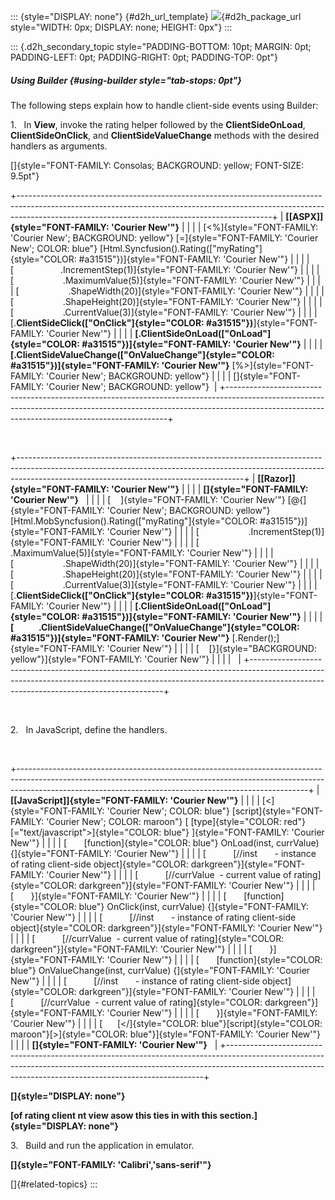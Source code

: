 ::: {style="DISPLAY: none"}
[](ms-xhelp:///?Id=d2h_url_template){#d2h_url_template} ![](!package_url!){#d2h_package_url style="WIDTH: 0px; DISPLAY: none; HEIGHT: 0px"}
:::

::: {.d2h_secondary_topic style="PADDING-BOTTOM: 10pt; MARGIN: 0pt; PADDING-LEFT: 0pt; PADDING-RIGHT: 0pt; PADDING-TOP: 0pt"}
##### Using Builder {#using-builder style="tab-stops: 0pt"}

The following steps explain how to handle client-side events using Builder:

1.   In **View**, invoke the rating helper followed by the **ClientSideOnLoad**, **ClientSideOnClick**, and **ClientSideValueChange** methods with the desired handlers as arguments.

[]{style="FONT-FAMILY: Consolas; BACKGROUND: yellow; FONT-SIZE: 9.5pt"} 

+---------------------------------------------------------------------------------------------------------------------------------------------------------------------------------------------------------------------------+
| **[\[ASPX\]]{style="FONT-FAMILY: 'Courier New'"}**                                                                                                                                                                        |
|                                                                                                                                                                                                                           |
| [\<%]{style="FONT-FAMILY: 'Courier New'; BACKGROUND: yellow"} [=]{style="FONT-FAMILY: 'Courier New'; COLOR: blue"} [Html.Syncfusion().Rating([\"myRating\"]{style="COLOR: #a31515"})]{style="FONT-FAMILY: 'Courier New'"} |
|                                                                                                                                                                                                                           |
| [                   .IncrementStep(1)]{style="FONT-FAMILY: 'Courier New'"}                                                                                                                                                |
|                                                                                                                                                                                                                           |
| [                    .MaximumValue(5)]{style="FONT-FAMILY: 'Courier New'"}                                                                                                                                                |
|                                                                                                                                                                                                                           |
| [                    .ShapeWidth(20)]{style="FONT-FAMILY: 'Courier New'"}                                                                                                                                                 |
|                                                                                                                                                                                                                           |
| [                    .ShapeHeight(20)]{style="FONT-FAMILY: 'Courier New'"}                                                                                                                                                |
|                                                                                                                                                                                                                           |
| [                    .CurrentValue(3)]{style="FONT-FAMILY: 'Courier New'"}                                                                                                                                                |
|                                                                                                                                                                                                                           |
| [.**ClientSideClick([\"OnClick\"]{style="COLOR: #a31515"})**]{style="FONT-FAMILY: 'Courier New'"}                                                                                                                         |
|                                                                                                                                                                                                                           |
| **[.ClientSideOnLoad([\"OnLoad\"]{style="COLOR: #a31515"})]{style="FONT-FAMILY: 'Courier New'"}**                                                                                                                         |
|                                                                                                                                                                                                                           |
| **[.ClientSideValueChange([\"OnValueChange\"]{style="COLOR: #a31515"})]{style="FONT-FAMILY: 'Courier New'"}** [%\>]{style="FONT-FAMILY: 'Courier New'; BACKGROUND: yellow"}                                               |
|                                                                                                                                                                                                                           |
| []{style="FONT-FAMILY: 'Courier New'; BACKGROUND: yellow"}                                                                                                                                                                |
+---------------------------------------------------------------------------------------------------------------------------------------------------------------------------------------------------------------------------+

 

+--------------------------------------------------------------------------------------------------------------------------------------------------------------------------------------------------------------------+
| **[\[Razor\]]{style="FONT-FAMILY: 'Courier New'"}**                                                                                                                                                                |
|                                                                                                                                                                                                                    |
| **[]{style="FONT-FAMILY: 'Courier New'"}**                                                                                                                                                                         |
|                                                                                                                                                                                                                    |
| [    ]{style="FONT-FAMILY: 'Courier New'"} [\@{]{style="FONT-FAMILY: 'Courier New'; BACKGROUND: yellow"} [Html.MobSyncfusion().Rating([\"myRating\"]{style="COLOR: #a31515"})]{style="FONT-FAMILY: 'Courier New'"} |
|                                                                                                                                                                                                                    |
| [                    .IncrementStep(1)]{style="FONT-FAMILY: 'Courier New'"}                                                                                                                                        |
|                                                                                                                                                                                                                    |
| [                    .MaximumValue(5)]{style="FONT-FAMILY: 'Courier New'"}                                                                                                                                         |
|                                                                                                                                                                                                                    |
| [                    .ShapeWidth(20)]{style="FONT-FAMILY: 'Courier New'"}                                                                                                                                          |
|                                                                                                                                                                                                                    |
| [                    .ShapeHeight(20)]{style="FONT-FAMILY: 'Courier New'"}                                                                                                                                         |
|                                                                                                                                                                                                                    |
| [                    .CurrentValue(3)]{style="FONT-FAMILY: 'Courier New'"}                                                                                                                                         |
|                                                                                                                                                                                                                    |
| [.**ClientSideClick([\"OnClick\"]{style="COLOR: #a31515"})**]{style="FONT-FAMILY: 'Courier New'"}                                                                                                                  |
|                                                                                                                                                                                                                    |
| **[.ClientSideOnLoad([\"OnLoad\"]{style="COLOR: #a31515"})]{style="FONT-FAMILY: 'Courier New'"}**                                                                                                                  |
|                                                                                                                                                                                                                    |
| **[            .ClientSideValueChange([\"OnValueChange\"]{style="COLOR: #a31515"})]{style="FONT-FAMILY: 'Courier New'"}** [.Render();]{style="FONT-FAMILY: 'Courier New'"}                                         |
|                                                                                                                                                                                                                    |
| [    [}]{style="BACKGROUND: yellow"}]{style="FONT-FAMILY: 'Courier New'"}                                                                                                                                          |
|                                                                                                                                                                                                                    |
|                                                                                                                                                                                                                    |
+--------------------------------------------------------------------------------------------------------------------------------------------------------------------------------------------------------------------+

 

2.   In JavaScript, define the handlers.

 

+------------------------------------------------------------------------------------------------------------------------------------------------------------------------------------------------------------------------------------+
| **[\[JavaScript\]]{style="FONT-FAMILY: 'Courier New'"}**                                                                                                                                                                           |
|                                                                                                                                                                                                                                    |
| [\<]{style="FONT-FAMILY: 'Courier New'; COLOR: blue"} [script]{style="FONT-FAMILY: 'Courier New'; COLOR: maroon"} [ [type]{style="COLOR: red"} [=\"text/javascript\"\>]{style="COLOR: blue"} ]{style="FONT-FAMILY: 'Courier New'"} |
|                                                                                                                                                                                                                                    |
| [       [function]{style="COLOR: blue"} OnLoad(inst, currValue) {]{style="FONT-FAMILY: 'Courier New'"}                                                                                                                             |
|                                                                                                                                                                                                                                    |
| [           [//inst       - instance of rating client-side object]{style="COLOR: darkgreen"}]{style="FONT-FAMILY: 'Courier New'"}                                                                                                  |
|                                                                                                                                                                                                                                    |
| [           [//currValue  - current value of rating]{style="COLOR: darkgreen"}]{style="FONT-FAMILY: 'Courier New'"}                                                                                                                |
|                                                                                                                                                                                                                                    |
| [       }]{style="FONT-FAMILY: 'Courier New'"}                                                                                                                                                                                     |
|                                                                                                                                                                                                                                    |
| [       [function]{style="COLOR: blue"} OnClick(inst, currValue) {]{style="FONT-FAMILY: 'Courier New'"}                                                                                                                            |
|                                                                                                                                                                                                                                    |
| [           [//inst       - instance of rating client-side object]{style="COLOR: darkgreen"}]{style="FONT-FAMILY: 'Courier New'"}                                                                                                  |
|                                                                                                                                                                                                                                    |
| [           [//currValue  - current value of rating]{style="COLOR: darkgreen"}]{style="FONT-FAMILY: 'Courier New'"}                                                                                                                |
|                                                                                                                                                                                                                                    |
| [       }]{style="FONT-FAMILY: 'Courier New'"}                                                                                                                                                                                     |
|                                                                                                                                                                                                                                    |
| [       [function]{style="COLOR: blue"} OnValueChange(inst, currValue) {]{style="FONT-FAMILY: 'Courier New'"}                                                                                                                      |
|                                                                                                                                                                                                                                    |
| [           [//inst       - instance of rating client-side object]{style="COLOR: darkgreen"}]{style="FONT-FAMILY: 'Courier New'"}                                                                                                  |
|                                                                                                                                                                                                                                    |
| [           [//currValue  - current value of rating]{style="COLOR: darkgreen"}]{style="FONT-FAMILY: 'Courier New'"}                                                                                                                |
|                                                                                                                                                                                                                                    |
| [       }]{style="FONT-FAMILY: 'Courier New'"}                                                                                                                                                                                     |
|                                                                                                                                                                                                                                    |
| [      [\</]{style="COLOR: blue"}[script]{style="COLOR: maroon"}[\>]{style="COLOR: blue"}]{style="FONT-FAMILY: 'Courier New'"}                                                                                                     |
|                                                                                                                                                                                                                                    |
| **[]{style="FONT-FAMILY: 'Courier New'"}**                                                                                                                                                                                         |
+------------------------------------------------------------------------------------------------------------------------------------------------------------------------------------------------------------------------------------+

**[]{style="DISPLAY: none"}**

**[of rating client nt view asow this ties in with this section.]{style="DISPLAY: none"}**

3.   Build and run the application in emulator.

**[]{style="FONT-FAMILY: 'Calibri','sans-serif'"}**  

[]{#related-topics}
:::
